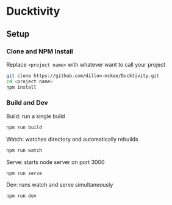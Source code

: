 # Ducktivity

## Setup

### Clone and NPM Install

Replace `<project name>` with whatever want to call your project

``` bash
git clone https://github.com/dillon-mckee/Ducktivity.git
cd <project name>
npm install
```

### Build and Dev

Build: run a single build

``` bash
npm run build
```

Watch: watches directory and automatically rebuilds

``` bash
npm run watch
```

Serve: starts node server on port 3000

``` bash
npm run serve
```

Dev: runs watch and serve simultaneously

``` bash
npm run dev
```
